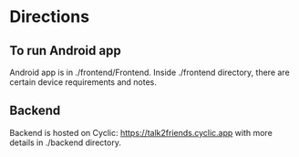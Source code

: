# Directions 

## To run Android app
Android app is in ./frontend/Frontend. Inside ./frontend directory, there are certain device requirements and notes.

## Backend
Backend is hosted on Cyclic: https://talk2friends.cyclic.app with more details in ./backend directory.